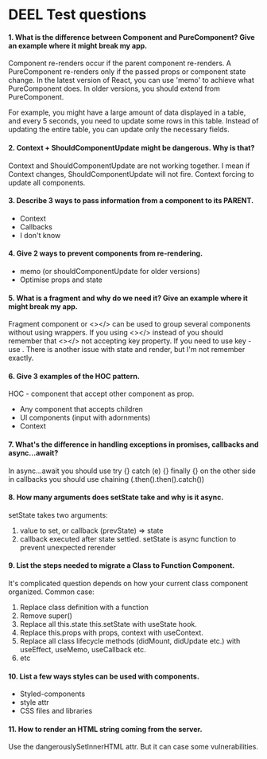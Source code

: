 # DEEL Test questions

#### 1. What is the difference between Component and PureComponent? Give an example where it might break my app.
Component re-renders occur if the parent component re-renders. A PureComponent re-renders only if the passed props or component state change. In the latest version of React, you can use 'memo' to achieve what PureComponent does. In older versions, you should extend from PureComponent.

For example, you might have a large amount of data displayed in a table, and every 5 seconds, you need to update some rows in this table. Instead of updating the entire table, you can update only the necessary fields.

#### 2. Context + ShouldComponentUpdate might be dangerous. Why is that?
Context and ShouldComponentUpdate are not working together. I mean if Context changes, ShouldComponentUpdate will not fire. Context forcing to update all components.

#### 3. Describe 3 ways to pass information from a component to its PARENT.
 - Context
 - Callbacks
 - I don't know

#### 4. Give 2 ways to prevent components from re-rendering.
- memo (or shouldComponentUpdate for older versions)
- Optimise props and state

#### 5. What is a fragment and why do we need it? Give an example where it might break my app.
Fragment component or <></> can be used to group several components without using wrappers. If you using <></> instead of <Fragment> you should remember that <></> not accepting key property. If you need to use key - use <Fragment>. There is another issue with state and render, but I'm not remember exactly.

#### 6. Give 3 examples of the HOC pattern.
HOC - component that accept other component as prop.
- Any component that accepts children
- UI components (input with adornments)
- Context

#### 7. What's the difference in handling exceptions in promises, callbacks and async...await?
In async...await you should use try {} catch (e) {} finally {} on the other side in callbacks you should use chaining (.then().then().catch())

#### 8. How many arguments does setState take and why is it async.
setState takes two arguments:
1. value to set, or callback (prevState) => state
2. callback executed after state settled.
setState is async function to prevent unexpected rerender

#### 9. List the steps needed to migrate a Class to Function Component.
It's complicated question depends on how your current class component organized. Common case:
1. Replace class definition with a function
2. Remove super()
3. Replace all this.state this.setState with useState hook.
4. Replace this.props with props, context with useContext. 
5. Replace all class lifecycle methods (didMount, didUpdate etc.) with useEffect, useMemo, useCallback etc.
6. etc

#### 10. List a few ways styles can be used with components.
- Styled-components
- style attr
- CSS files and libraries

#### 11. How to render an HTML string coming from the server.
Use the dangerouslySetInnerHTML attr. But it can case some vulnerabilities.
